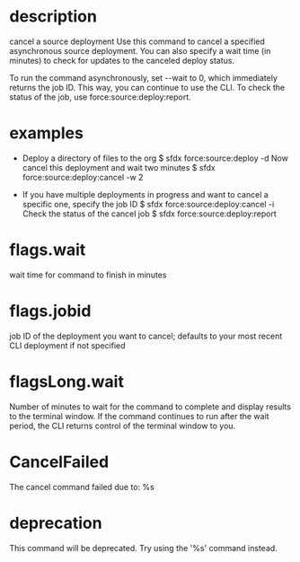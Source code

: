 # description

cancel a source deployment
Use this command to cancel a specified asynchronous source deployment. You can also specify a wait time (in minutes) to check for updates to the canceled deploy status.

To run the command asynchronously, set --wait to 0, which immediately returns the job ID. This way, you can continue to use the CLI.
To check the status of the job, use force:source:deploy:report.

# examples

- Deploy a directory of files to the org
  $ sfdx force:source:deploy -d <directory>
  Now cancel this deployment and wait two minutes
  $ sfdx force:source:deploy:cancel -w 2

- If you have multiple deployments in progress and want to cancel a specific one, specify the job ID
  $ sfdx force:source:deploy:cancel -i <jobid>
  Check the status of the cancel job
  $ sfdx force:source:deploy:report

# flags.wait

wait time for command to finish in minutes

# flags.jobid

job ID of the deployment you want to cancel; defaults to your most recent CLI deployment if not specified

# flagsLong.wait

Number of minutes to wait for the command to complete and display results to the terminal window. If the command continues to run after the wait period, the CLI returns control of the terminal window to you.

# CancelFailed

The cancel command failed due to: %s

# deprecation

This command will be deprecated. Try using the '%s' command instead.
